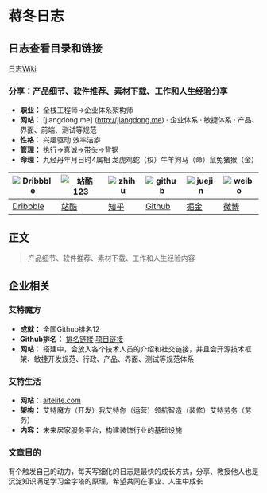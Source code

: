 # 蒋冬日志

## 日志查看目录和链接
[日志Wiki](https://github.com/jiangdongGitHub/jiangdong/wiki)

### 分享：产品细节、软件推荐、素材下载、工作和人生经验分享

* **职业：** 全栈工程师->企业体系架构师
* **网站：** [jiangdong.me] (http://jiangdong.me) · 企业体系 · 敏捷体系 · 产品、界面、前端、测试等规范
* **性格：** 兴趣驱动 效率洁癖
* **管理：** 执行->真诚->带头->背锅
* **命理：** 九经丹年月日时4属相 龙虎鸡蛇（权）牛羊狗马（命）鼠兔猪猴（金）

| ![Dribbble](http://function.jiangdong.me/2018-08-09-Dribbble.png) | ![站酷123](http://function.jiangdong.me/2018-08-09-站酷123.png) | ![zhihu](http://function.jiangdong.me/2018-08-09-zhihu.png) | ![github](http://function.jiangdong.me/2018-08-09-github.png) | ![juejin](http://function.jiangdong.me/2018-08-09-juejin.png) | ![weibo](http://function.jiangdong.me/2018-08-09-weibo.png) |
| --- | --- | --- | --- | --- | --- |
| [Dribbble](https://dribbble.com/jiangdong) | [站酷](https://smilingjd.zcool.com.cn/) | [知乎](https://www.zhihu.com/people/jiangdong.me/) | [Github](https://github.com/jiangdongGitHub) | [掘金](https://juejin.im/user/57d955177db2a24eb19a63ac) | [微博](https://weibo.com/2707142230/profile?rightmod=1&wvr=6&mod=personinfo) |

## 正文
>产品细节、软件推荐、素材下载、工作和人生经验内容

## 企业相关
 
### 艾特魔方
* **成就：** 全国Github排名12
* **Github排名：** [排名链接](http://git-awards.com/users/jessyancoding) [项目链接](https://github.com/JessYanCoding)
* **网站：** 搭建中，会放入各个技术人员的介绍和社交链接，并且会开源技术框架、敏捷开发规范、行政、产品、界面、测试等规范体系

### 艾特生活
* **网站：** [aitelife.com](http://aitelife.com)
* **架构：** 艾特魔方（开发）我艾特你（运营）领航智造（装修）艾特劳务（劳务）
* **内容：** 未来居家服务平台，构建装饰行业的基础设施

### 文章目的
有个触发自己的动力，每天写细化的日志是最快的成长方式，分享、教授他人也是沉淀知识满足学习金字塔的原理，希望共同在事业、人生中成长

